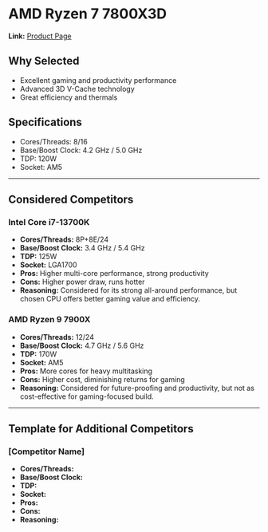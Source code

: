 # AMD Ryzen 7 7800X3D

**Link:** [Product Page](https://www.amd.com/en/products/cpu/amd-ryzen-7-7800x3d)

## Why Selected
- Excellent gaming and productivity performance
- Advanced 3D V-Cache technology
- Great efficiency and thermals

## Specifications
- Cores/Threads: 8/16
- Base/Boost Clock: 4.2 GHz / 5.0 GHz
- TDP: 120W
- Socket: AM5

---

## Considered Competitors

### Intel Core i7-13700K
- **Cores/Threads:** 8P+8E/24
- **Base/Boost Clock:** 3.4 GHz / 5.4 GHz
- **TDP:** 125W
- **Socket:** LGA1700
- **Pros:** Higher multi-core performance, strong productivity
- **Cons:** Higher power draw, runs hotter
- **Reasoning:** Considered for its strong all-around performance, but chosen CPU offers better gaming value and efficiency.

### AMD Ryzen 9 7900X
- **Cores/Threads:** 12/24
- **Base/Boost Clock:** 4.7 GHz / 5.6 GHz
- **TDP:** 170W
- **Socket:** AM5
- **Pros:** More cores for heavy multitasking
- **Cons:** Higher cost, diminishing returns for gaming
- **Reasoning:** Considered for future-proofing and productivity, but not as cost-effective for gaming-focused build.

---

## Template for Additional Competitors

### [Competitor Name]
- **Cores/Threads:**
- **Base/Boost Clock:**
- **TDP:**
- **Socket:**
- **Pros:**
- **Cons:**
- **Reasoning:**

